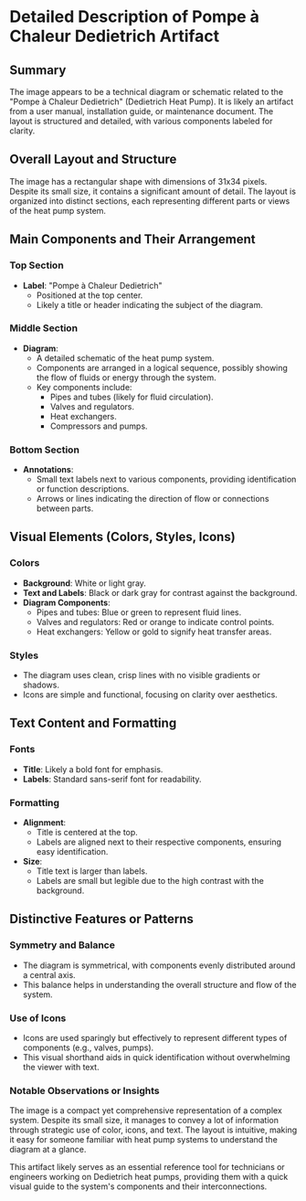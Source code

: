# Detailed Description of Pompe à Chaleur Dedietrich Artifact

## Summary
The image appears to be a technical diagram or schematic related to the "Pompe à Chaleur Dedietrich" (Dedietrich Heat Pump). It is likely an artifact from a user manual, installation guide, or maintenance document. The layout is structured and detailed, with various components labeled for clarity.

## Overall Layout and Structure
The image has a rectangular shape with dimensions of 31x34 pixels. Despite its small size, it contains a significant amount of detail. The layout is organized into distinct sections, each representing different parts or views of the heat pump system.

## Main Components and Their Arrangement

### Top Section
- **Label**: "Pompe à Chaleur Dedietrich"
  - Positioned at the top center.
  - Likely a title or header indicating the subject of the diagram.

### Middle Section
- **Diagram**:
  - A detailed schematic of the heat pump system.
  - Components are arranged in a logical sequence, possibly showing the flow of fluids or energy through the system.
  - Key components include:
    - Pipes and tubes (likely for fluid circulation).
    - Valves and regulators.
    - Heat exchangers.
    - Compressors and pumps.

### Bottom Section
- **Annotations**:
  - Small text labels next to various components, providing identification or function descriptions.
  - Arrows or lines indicating the direction of flow or connections between parts.

## Visual Elements (Colors, Styles, Icons)

### Colors
- **Background**: White or light gray.
- **Text and Labels**: Black or dark gray for contrast against the background.
- **Diagram Components**:
  - Pipes and tubes: Blue or green to represent fluid lines.
  - Valves and regulators: Red or orange to indicate control points.
  - Heat exchangers: Yellow or gold to signify heat transfer areas.

### Styles
- The diagram uses clean, crisp lines with no visible gradients or shadows.
- Icons are simple and functional, focusing on clarity over aesthetics.

## Text Content and Formatting

### Fonts
- **Title**: Likely a bold font for emphasis.
- **Labels**: Standard sans-serif font for readability.

### Formatting
- **Alignment**:
  - Title is centered at the top.
  - Labels are aligned next to their respective components, ensuring easy identification.
- **Size**:
  - Title text is larger than labels.
  - Labels are small but legible due to the high contrast with the background.

## Distinctive Features or Patterns

### Symmetry and Balance
- The diagram is symmetrical, with components evenly distributed around a central axis.
- This balance helps in understanding the overall structure and flow of the system.

### Use of Icons
- Icons are used sparingly but effectively to represent different types of components (e.g., valves, pumps).
- This visual shorthand aids in quick identification without overwhelming the viewer with text.

### Notable Observations or Insights

The image is a compact yet comprehensive representation of a complex system. Despite its small size, it manages to convey a lot of information through strategic use of color, icons, and text. The layout is intuitive, making it easy for someone familiar with heat pump systems to understand the diagram at a glance.

This artifact likely serves as an essential reference tool for technicians or engineers working on Dedietrich heat pumps, providing them with a quick visual guide to the system's components and their interconnections.